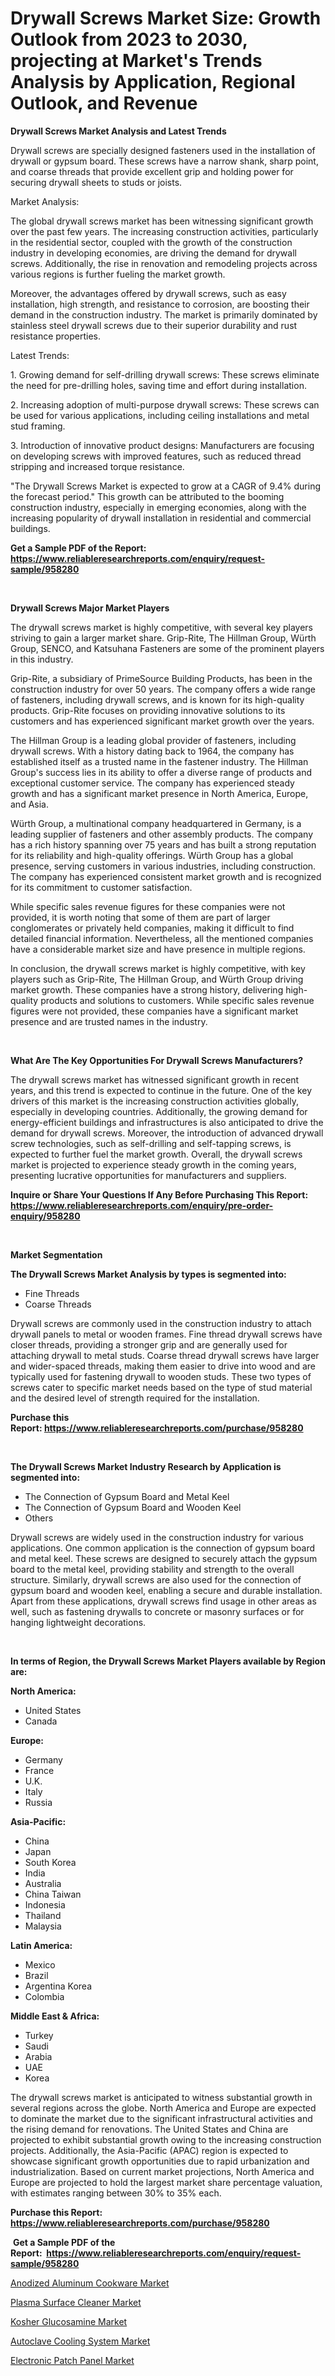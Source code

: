 <p><h1>Drywall Screws Market Size: Growth Outlook from 2023 to 2030, projecting at Market's Trends Analysis by Application, Regional Outlook, and Revenue</h1></p><p><strong>Drywall Screws Market Analysis and Latest Trends</strong></p>
<p><p>Drywall screws are specially designed fasteners used in the installation of drywall or gypsum board. These screws have a narrow shank, sharp point, and coarse threads that provide excellent grip and holding power for securing drywall sheets to studs or joists.</p><p>Market Analysis:</p><p>The global drywall screws market has been witnessing significant growth over the past few years. The increasing construction activities, particularly in the residential sector, coupled with the growth of the construction industry in developing economies, are driving the demand for drywall screws. Additionally, the rise in renovation and remodeling projects across various regions is further fueling the market growth.</p><p>Moreover, the advantages offered by drywall screws, such as easy installation, high strength, and resistance to corrosion, are boosting their demand in the construction industry. The market is primarily dominated by stainless steel drywall screws due to their superior durability and rust resistance properties.</p><p>Latest Trends:</p><p>1. Growing demand for self-drilling drywall screws: These screws eliminate the need for pre-drilling holes, saving time and effort during installation.</p><p>2. Increasing adoption of multi-purpose drywall screws: These screws can be used for various applications, including ceiling installations and metal stud framing.</p><p>3. Introduction of innovative product designs: Manufacturers are focusing on developing screws with improved features, such as reduced thread stripping and increased torque resistance.</p><p>"The Drywall Screws Market is expected to grow at a CAGR of 9.4% during the forecast period." This growth can be attributed to the booming construction industry, especially in emerging economies, along with the increasing popularity of drywall installation in residential and commercial buildings.</p></p>
<p><strong>Get a Sample PDF of the Report:&nbsp; <a href="https://www.reliableresearchreports.com/enquiry/request-sample/958280">https://www.reliableresearchreports.com/enquiry/request-sample/958280</a></strong></p>
<p>&nbsp;</p>
<p><strong>Drywall Screws Major Market Players</strong></p>
<p><p>The drywall screws market is highly competitive, with several key players striving to gain a larger market share. Grip-Rite, The Hillman Group, Würth Group, SENCO, and Katsuhana Fasteners are some of the prominent players in this industry.</p><p>Grip-Rite, a subsidiary of PrimeSource Building Products, has been in the construction industry for over 50 years. The company offers a wide range of fasteners, including drywall screws, and is known for its high-quality products. Grip-Rite focuses on providing innovative solutions to its customers and has experienced significant market growth over the years.</p><p>The Hillman Group is a leading global provider of fasteners, including drywall screws. With a history dating back to 1964, the company has established itself as a trusted name in the fastener industry. The Hillman Group's success lies in its ability to offer a diverse range of products and exceptional customer service. The company has experienced steady growth and has a significant market presence in North America, Europe, and Asia.</p><p>Würth Group, a multinational company headquartered in Germany, is a leading supplier of fasteners and other assembly products. The company has a rich history spanning over 75 years and has built a strong reputation for its reliability and high-quality offerings. Würth Group has a global presence, serving customers in various industries, including construction. The company has experienced consistent market growth and is recognized for its commitment to customer satisfaction.</p><p>While specific sales revenue figures for these companies were not provided, it is worth noting that some of them are part of larger conglomerates or privately held companies, making it difficult to find detailed financial information. Nevertheless, all the mentioned companies have a considerable market size and have presence in multiple regions.</p><p>In conclusion, the drywall screws market is highly competitive, with key players such as Grip-Rite, The Hillman Group, and Würth Group driving market growth. These companies have a strong history, delivering high-quality products and solutions to customers. While specific sales revenue figures were not provided, these companies have a significant market presence and are trusted names in the industry.</p></p>
<p>&nbsp;</p>
<p><strong>What Are The Key Opportunities For Drywall Screws Manufacturers?</strong></p>
<p><p>The drywall screws market has witnessed significant growth in recent years, and this trend is expected to continue in the future. One of the key drivers of this market is the increasing construction activities globally, especially in developing countries. Additionally, the growing demand for energy-efficient buildings and infrastructures is also anticipated to drive the demand for drywall screws. Moreover, the introduction of advanced drywall screw technologies, such as self-drilling and self-tapping screws, is expected to further fuel the market growth. Overall, the drywall screws market is projected to experience steady growth in the coming years, presenting lucrative opportunities for manufacturers and suppliers.</p></p>
<p><strong>Inquire or Share Your Questions If Any Before Purchasing This Report: <a href="https://www.reliableresearchreports.com/enquiry/pre-order-enquiry/958280">https://www.reliableresearchreports.com/enquiry/pre-order-enquiry/958280</a></strong></p>
<p>&nbsp;</p>
<p><strong>Market Segmentation</strong></p>
<p><strong>The Drywall Screws Market Analysis by types is segmented into:</strong></p>
<p><ul><li>Fine Threads</li><li>Coarse Threads</li></ul></p>
<p><p>Drywall screws are commonly used in the construction industry to attach drywall panels to metal or wooden frames. Fine thread drywall screws have closer threads, providing a stronger grip and are generally used for attaching drywall to metal studs. Coarse thread drywall screws have larger and wider-spaced threads, making them easier to drive into wood and are typically used for fastening drywall to wooden studs. These two types of screws cater to specific market needs based on the type of stud material and the desired level of strength required for the installation.</p></p>
<p><strong>Purchase this Report:&nbsp;<a href="https://www.reliableresearchreports.com/purchase/958280">https://www.reliableresearchreports.com/purchase/958280</a></strong></p>
<p>&nbsp;</p>
<p><strong>The Drywall Screws Market Industry Research by Application is segmented into:</strong></p>
<p><ul><li>The Connection of Gypsum Board and Metal Keel</li><li>The Connection of Gypsum Board and Wooden Keel</li><li>Others</li></ul></p>
<p><p>Drywall screws are widely used in the construction industry for various applications. One common application is the connection of gypsum board and metal keel. These screws are designed to securely attach the gypsum board to the metal keel, providing stability and strength to the overall structure. Similarly, drywall screws are also used for the connection of gypsum board and wooden keel, enabling a secure and durable installation. Apart from these applications, drywall screws find usage in other areas as well, such as fastening drywalls to concrete or masonry surfaces or for hanging lightweight decorations.</p></p>
<p>&nbsp;</p>
<p><strong>In terms of Region, the Drywall Screws Market Players available by Region are:</strong></p>
<p>
    <p> <strong> North America: </strong>
        <ul>
            <li>United States</li>
            <li>Canada</li>
        </ul>
        </p> 
    <p> <strong> Europe: </strong>
        <ul>
            <li>Germany</li>
            <li>France</li>
            <li>U.K.</li>
            <li>Italy</li>
            <li>Russia</li>
        </ul>
        </p> 
    <p> <strong> Asia-Pacific: </strong>
        <ul>
            <li>China</li>
            <li>Japan</li>
            <li>South Korea</li>
            <li>India</li>
            <li>Australia</li>
            <li>China Taiwan</li>
            <li>Indonesia</li>
            <li>Thailand</li>
            <li>Malaysia</li>
        </ul>
        </p> 
    <p> <strong> Latin America: </strong>
        <ul>
            <li>Mexico</li>
            <li>Brazil</li>
            <li>Argentina Korea</li>
            <li>Colombia</li>
        </ul>
        </p> 
    <p> <strong> Middle East & Africa: </strong>
        <ul>
            <li>Turkey</li>
            <li>Saudi</li>
            <li>Arabia</li>
            <li>UAE</li>
            <li>Korea</li>
        </ul>
    </p>
    </p>
<p><p>The drywall screws market is anticipated to witness substantial growth in several regions across the globe. North America and Europe are expected to dominate the market due to the significant infrastructural activities and the rising demand for renovations. The United States and China are projected to exhibit substantial growth owing to the increasing construction projects. Additionally, the Asia-Pacific (APAC) region is expected to showcase significant growth opportunities due to rapid urbanization and industrialization. Based on current market projections, North America and Europe are projected to hold the largest market share percentage valuation, with estimates ranging between 30% to 35% each.</p></p>
<p><strong>Purchase this Report: <a href="https://www.reliableresearchreports.com/purchase/958280">https://www.reliableresearchreports.com/purchase/958280</a></strong></p>
<p>&nbsp;<strong>Get a Sample PDF of the Report:&nbsp;&nbsp;<a href="https://www.reliableresearchreports.com/enquiry/request-sample/958280">https://www.reliableresearchreports.com/enquiry/request-sample/958280</a></strong></p>
<p><strong></strong></p>
<p><p><a href="https://medium.com/@jinkhatum1452/anodized-aluminum-cookware-market-analysis-and-sze-forecasted-for-period-from-2023-to-2030-c897db6bdeca">Anodized Aluminum Cookware Market</a></p><p><a href="https://medium.com/@alesiabrahimi58/plasma-surface-cleaner-market-insights-into-market-cagr-market-trends-and-growth-strategies-71992807080f">Plasma Surface Cleaner Market</a></p><p><a href="https://medium.com/@vrahul.reportprime/kosher-glucosamine-market-comprehensive-assessment-by-type-application-and-geography-7bd8a6598fd6">Kosher Glucosamine Market</a></p><p><a href="https://medium.com/@santo151299/autoclave-cooling-system-market-competitive-analysis-market-trends-and-forecast-to-2030-31b41acd34af">Autoclave Cooling System Market</a></p><p><a href="https://medium.com/@toneygrimes2023/electronic-patch-panel-market-analysis-and-sze-forecasted-for-period-from-2023-to-2030-de84692c8b42">Electronic Patch Panel Market</a></p></p>